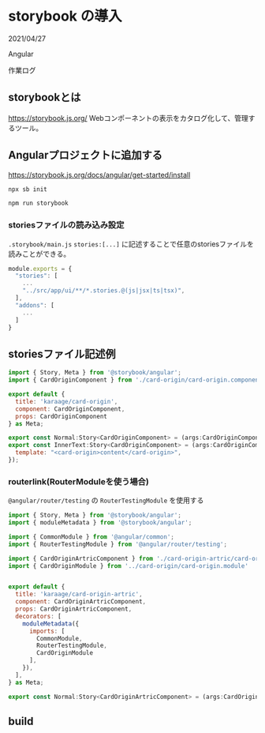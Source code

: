 # storybook の導入
<div class="info">
  <p class="info__date">
    2021/04/27
  </p>
  <div class="info__tags">
    <p class="info__tags__one">Angular</p>
    <p class="info__tags__one">作業ログ</p>
  </div>
</div>

## storybookとは
https://storybook.js.org/
Webコンポーネントの表示をカタログ化して、管理するツール。

## Angularプロジェクトに追加する
https://storybook.js.org/docs/angular/get-started/install

```bash
npx sb init
```

```bash
npm run storybook
```

### storiesファイルの読み込み設定
`.storybook/main.js` `stories:[...]` に記述することで任意のstoriesファイルを読みことができる。

```javascript
module.exports = {
  "stories": [
    ...
    "../src/app/ui/**/*.stories.@(js|jsx|ts|tsx)",
  ],
  "addons": [
    ...
  ]
}
```

## storiesファイル記述例

```javascript
import { Story, Meta } from '@storybook/angular';
import { CardOriginComponent } from './card-origin/card-origin.component';

export default {
  title: 'karaage/card-origin',
  component: CardOriginComponent,
  props: CardOriginComponent
} as Meta;

export const Normal:Story<CardOriginComponent> = (args:CardOriginComponent) => ({});
export const InnerText:Story<CardOriginComponent> = (args:CardOriginComponent) => ({
  template: "<card-origin>content</card-origin>",
});

```

### routerlink(RouterModuleを使う場合)
`@angular/router/testing` の `RouterTestingModule` を使用する

```javascript
import { Story, Meta } from '@storybook/angular';
import { moduleMetadata } from '@storybook/angular';

import { CommonModule } from '@angular/common';
import { RouterTestingModule } from '@angular/router/testing';

import { CardOriginArtricComponent } from './card-origin-artric/card-origin-artric.component';
import { CardOriginModule } from '../card-origin/card-origin.module'


export default {
  title: 'karaage/card-origin-artric',
  component: CardOriginArtricComponent,
  props: CardOriginArtricComponent,
  decorators: [
    moduleMetadata({
      imports: [
        CommonModule,
        RouterTestingModule,
        CardOriginModule
      ],
    }),
  ],
} as Meta;

export const Normal:Story<CardOriginArtricComponent> = (args:CardOriginArtricComponent) => ({});

```

## build
```bash

```

